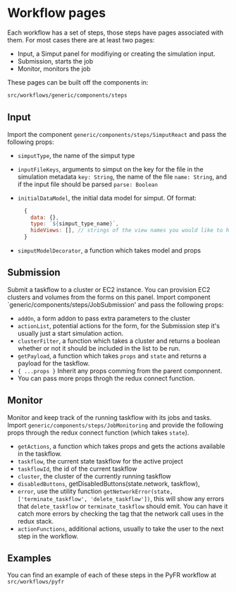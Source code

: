 # Workflow pages

Each workflow has a set of steps, those steps have pages associated with them. For most cases there are at least two pages: 

- Input, a Simput panel for modifiying or creating the simulation input.
- Submission, starts the job
- Monitor, monitors the job

These pages can be built off the components in: 

```sh
src/workflows/generic/components/steps
```

## Input

Import the component `generic/components/steps/SimputReact` and pass the following props: 

- `simputType`, the name of the simput type
- `inputFileKeys`, arguments to simput on the key for the file in the simulation metadata `key: String`, the name of the file `name: String`, and if the input file should be parsed `parse: Boolean`
- `initialDataModel`, the initial data model for simput. Of format:  
  ```js
    {
      data: {},
      type: `${simput_type_name}`,
      hideViews: [], // strings of the view names you would like to hide
    }
  ```

- `simputModelDecorator`, a function which takes model and props 


## Submission

Submit a taskflow to a cluster or EC2 instance. You can provision EC2 clusters and volumes from the forms on this panel. Import component `generic/components/steps/JobSubmission' and pass the following props: 

- `addOn`, a form addon to pass extra parameters to the cluster
- `actionList`, potential actions for the form, for the Submission step it's usually just a start simulation action.
- `clusterFilter`, a function which takes a cluster and returns a boolean whether or not it should be included in the list to be run.
- `getPayload`, a function which takes `props` and `state` and returns a payload for the taskflow.
- `{ ...props }` Inherit any props comming from the parent componnent.
- You can pass more props throgh the redux connect function.

## Monitor

Monitor and keep track of the running taskflow with its jobs and tasks. Import `generic/components/steps/JobMonitoring` and provide the following props through the redux connect function (which takes `state`). 

- `getActions`, a function which takes props and gets the actions available in the taskflow.
- `taskflow`, the current state taskflow for the active project
- `taskflowId`, the id of the current taskflow
- `cluster`, the cluster of the currently running taskflow
- `disabledButtons`,  getDisabledButtons(state.network, taskflow),
- `error`, use the utility function `getNetworkError(state, ['terminate_taskflow', 'delete_taskflow'])`, this will show any errors that `delete_taskflow` or `terminate_taskflow` should emit. You can have it catch more errors by checking the tag that the network call uses in the redux stack.
- `actionFunctions`, additional actions, usually to take the user to the next step in the workflow.

## Examples

You can find an example of each of these steps in the PyFR workflow at `src/workflows/pyfr`
